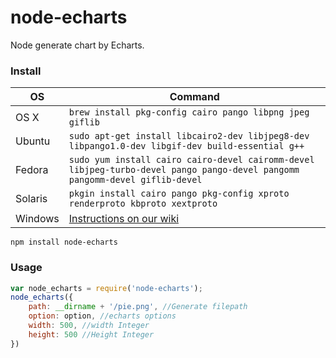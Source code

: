 # node-echarts
Node generate chart by Echarts.
### Install
OS | Command
----- | -----
OS X | `brew install pkg-config cairo pango libpng jpeg giflib`
Ubuntu | `sudo apt-get install libcairo2-dev libjpeg8-dev libpango1.0-dev libgif-dev build-essential g++`
Fedora | `sudo yum install cairo cairo-devel cairomm-devel libjpeg-turbo-devel pango pango-devel pangomm pangomm-devel giflib-devel`
Solaris | `pkgin install cairo pango pkg-config xproto renderproto kbproto xextproto`
Windows | [Instructions on our wiki](https://github.com/Automattic/node-canvas/wiki/Installation---Windows)

```
npm install node-echarts
```

### Usage
```javascript
var node_echarts = require('node-echarts');
node_echarts({
    path: __dirname + '/pie.png', //Generate filepath
    option: option, //echarts options
    width: 500, //width Integer
    height: 500 //Height Integer
})


